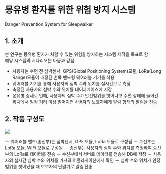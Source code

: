 # 몽유병 환자를 위한 위험 방지 시스템
Danger Prevention System for Sleepwalker


## 1. 소개  
본 연구는 몽유병 환자가 처할 수 있는 위험을 방지하는 시스템 제작을 목표로 함  
해당 시스템의 시나리오는 다음과 같음  
* 사용자는 수면 전 심박센서, GPS(Global Positioning System)모듈, LoRa(Long Range)모듈이 내장된 손목 밴드형 웨어러블 기기를 착용  
* 웨어러블 기기를 통해 사용자의 심박 수와 위치를 실시간으로 측정  
* 측정된 사용자의 심박 수와 위치를 데이터베이스에 저장   
* 몽유병 증세로 인해, 사용자의 심박 수가 안전범위를 벗어나고 수면 상태에 들어간 위치에서 일정 거리 이상 멀어지면 사용자의 보호자에게 알람 형태의 알림을 전송  


## 2. 작품 구성도  

<img src="https://user-images.githubusercontent.com/52437364/71821197-d1d7c400-30d4-11ea-8c88-e8bcde1b7013.png"></img>

－ 웨어러블 밴드(송신부)는 심박센서, GPS 모듈, LoRa 모듈로 구성됨
－ 수신부는 LoRa 모듈, WiFi 모듈로 구성됨
－ 송신부는 사용자의 심박 수와 위치를 측정하여 송신부의 LoRa로 데이터를 전송
－ 수신부에서 서버로 데이터를 전송해 DB에 저장
－ 사용자의 실시간 심박 수와 위치를 가져와 어플리케이션에서 확인
－ 심박 수와 위치가 안정범위를 벗어났을 때 보호자의 단말기로 알림 전송
